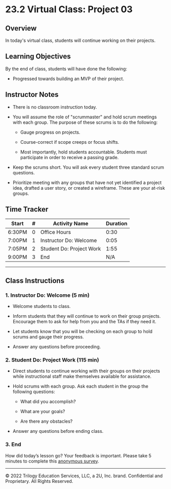# 23.2 Virtual Class: Project 03

## Overview

In today's virtual class, students will continue working on their projects.

## Learning Objectives

By the end of class, students will have done the following:

* Progressed towards building an MVP of their project.

## Instructor Notes

* There is no classroom instruction today.

* You will assume the role of "scrummaster" and hold scrum meetings with each group. The purpose of these scrums is to do the following:

  * Gauge progress on projects.

  * Course-correct if scope creeps or focus shifts.

  * Most importantly, hold students accountable. Students must participate in order to receive a passing grade.

* Keep the scrums short. You will ask every student three standard scrum questions.

* Prioritize meeting with any groups that have not yet identified a project idea, drafted a user story, or created a wireframe. These are your at-risk groups.

## Time Tracker

| Start  | #   | Activity Name                | Duration |
| ------ | --- | ---------------------------- | -------- |
| 6:30PM | 0   | Office Hours                 | 0:30     |
| 7:00PM | 1   | Instructor Do: Welcome       | 0:05     |
| 7:05PM | 2   | Student Do: Project Work     | 1:55     |
| 9:00PM | 3   | End                          | N/A      |

---

## Class Instructions

### 1. Instructor Do: Welcome (5 min)

* Welcome students to class.

* Inform students that they will continue to work on their group projects. Encourage them to ask for help from you and the TAs if they need it.

* Let students know that you will be checking on each group to hold scrums and gauge their progress.

* Answer any questions before proceeding.

### 2. Student Do: Project Work (115 min)

* Direct students to continue working with their groups on their projects while instructional staff make themselves available for assistance.

* Hold scrums with each group. Ask each student in the group the following questions:

  * What did you accomplish?

  * What are your goals?

  * Are there any obstacles?

* Answer any questions before ending class.

### 3. End

How did today’s lesson go? Your feedback is important. Please take 5 minutes to complete this [anonymous survey](https://forms.gle/3LozVjherGH83aG17).

---
© 2022 Trilogy Education Services, LLC, a 2U, Inc. brand. Confidential and Proprietary. All Rights Reserved.
